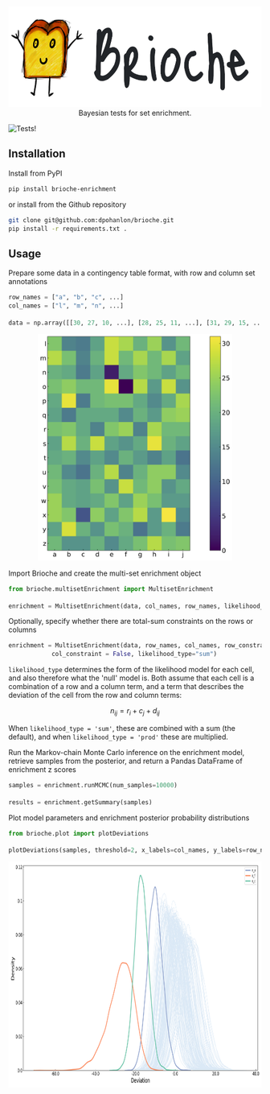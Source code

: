 <p align="center">
  <img width="602" height="200" src="https://github.com/dpohanlon/brioche/blob/main/assets/brioche.png">
  <br>
  Bayesian tests for set enrichment.
</p>

![Tests!](https://github.com/dpohanlon/brioche/actions/workflows/python-package.yml/badge.svg)

Installation
---
Install from PyPI
```bash
pip install brioche-enrichment
```

or install from the Github repository
```bash
git clone git@github.com:dpohanlon/brioche.git
pip install -r requirements.txt .
```

Usage
---
Prepare some data in a contingency table format, with row and column set annotations
```python
row_names = ["a", "b", "c", ...]
col_names = ["l", "m", "n", ...]

data = np.array([[30, 27, 10, ...], [28, 25, 11, ...], [31, 29, 15, ...], ...])
```

<p align="center">
  <img width="388" height="450" src="https://github.com/dpohanlon/brioche/blob/main/assets/data.png">
</p>

Import Brioche and create the multi-set enrichment object
```python
from brioche.multisetEnrichment import MultisetEnrichment

enrichment = MultisetEnrichment(data, col_names, row_names, likelihood_type="sum")
```
Optionally, specify whether there are total-sum constraints on the rows or columns
```python
enrichment = MultisetEnrichment(data, row_names, col_names, row_constraint = True,
			col_constraint = False, likelihood_type="sum")
```

`likelihood_type` determines the form of the likelihood model for each cell, and also therefore what the 'null' model is. Both assume that each cell is a combination of a row and a column term, and a term that describes the deviation of the cell from the row and column terms:

$$n_{ij} = r_i + c_j + d_{ij}$$

When `likelihood_type = 'sum'`, these are combined with a sum (the default), and when `likelihood_type = 'prod'` these are multiplied.

Run the Markov-chain Monte Carlo inference on the enrichment model, retrieve samples from the posterior, and return a Pandas DataFrame of enrichment z scores
```python
samples = enrichment.runMCMC(num_samples=10000)

results = enrichment.getSummary(samples)
```

Plot model parameters and enrichment posterior probability distributions
```python
from brioche.plot import plotDeviations

plotDeviations(samples, threshold=2, x_labels=col_names, y_labels=row_names, name="test-")
```

<p align="center">
  <img width="800" height="450" src="https://github.com/dpohanlon/brioche/blob/main/assets/deviations.png">
</p>
